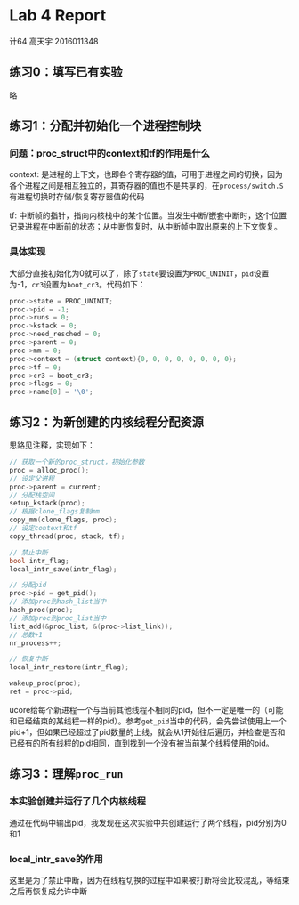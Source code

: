 # Lab 4 Report

计64 高天宇 2016011348

## 练习0：填写已有实验

略

## 练习1：分配并初始化一个进程控制块

### 问题：proc_struct中的context和tf的作用是什么

context: 是进程的上下文，也即各个寄存器的值，可用于进程之间的切换，因为各个进程之间是相互独立的，其寄存器的值也不是共享的，在`process/switch.S`有进程切换时存储/恢复寄存器值的代码

tf: 中断帧的指针，指向内核栈中的某个位置。当发生中断/嵌套中断时，这个位置记录进程在中断前的状态；从中断恢复时，从中断帧中取出原来的上下文恢复。

### 具体实现

大部分直接初始化为0就可以了，除了`state`要设置为`PROC_UNINIT`，`pid`设置为-1，`cr3`设置为`boot_cr3`。代码如下：

```c
proc->state = PROC_UNINIT;
proc->pid = -1;
proc->runs = 0;
proc->kstack = 0;
proc->need_resched = 0;
proc->parent = 0;
proc->mm = 0;
proc->context = (struct context){0, 0, 0, 0, 0, 0, 0, 0};
proc->tf = 0;
proc->cr3 = boot_cr3;
proc->flags = 0;
proc->name[0] = '\0';
```

## 练习2：为新创建的内核线程分配资源

思路见注释，实现如下：

```c
// 获取一个新的proc_struct，初始化参数
proc = alloc_proc();
// 设定父进程
proc->parent = current;
// 分配栈空间
setup_kstack(proc);
// 根据clone_flags复制mm
copy_mm(clone_flags, proc);
// 设定context和tf
copy_thread(proc, stack, tf);

// 禁止中断
bool intr_flag;
local_intr_save(intr_flag);

// 分配pid
proc->pid = get_pid();
// 添加proc到hash_list当中
hash_proc(proc);
// 添加proc到proc_list当中
list_add(&proc_list, &(proc->list_link));
// 总数+1
nr_process++;

// 恢复中断
local_intr_restore(intr_flag);

wakeup_proc(proc);
ret = proc->pid;
```

ucore给每个新进程一个与当前其他线程不相同的pid，但不一定是唯一的（可能和已经结束的某线程一样的pid）。参考`get_pid`当中的代码，会先尝试使用上一个pid+1，但如果已经超过了pid数量的上线，就会从1开始往后遍历，并检查是否和已经有的所有线程的pid相同，直到找到一个没有被当前某个线程使用的pid。

## 练习3：理解`proc_run`

### 本实验创建并运行了几个内核线程

通过在代码中输出pid，我发现在这次实验中共创建运行了两个线程，pid分别为0和1

### local_intr_save的作用

这里是为了禁止中断，因为在线程切换的过程中如果被打断将会比较混乱，等结束之后再恢复成允许中断
